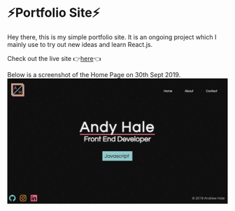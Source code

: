 # ⚡️Portfolio Site⚡️

Hey there, this is my simple portfolio site. It is an ongoing project which I mainly use to try out new ideas and learn React.js.

Check out the live site 👉[here](https://www.andyghale.com/)👈

Below is a screenshot of the Home Page on 30th Sept 2019.
![Screenshot on 24th July 2019](src/assets/img/screenshot_24_07.png?raw=true "Portoflio Site Screenshot")
